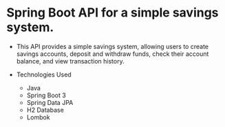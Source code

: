 # Spring Boot API for a simple savings system.

 + This API provides a simple savings system, allowing users to create savings accounts, deposit and withdraw funds, check their account balance, and view transaction history.

  + Technologies Used
     + Java
     + Spring Boot 3
     + Spring Data JPA
     + H2 Database
     + Lombok
     
    
